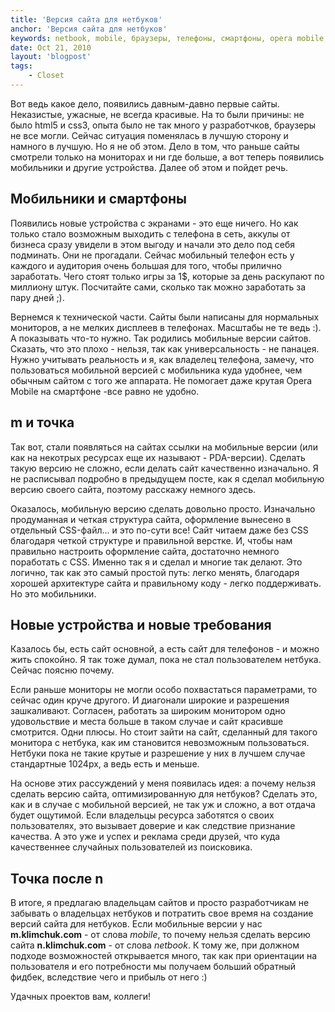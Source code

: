 ```yaml
---
title: 'Версия сайта для нетбуков'
anchor: 'Версия сайта для нетбуков'
keywords: netbook, mobile, браузеры, телефоны, смартфоны, opera mobile, сайты
date: Oct 21, 2010
layout: 'blogpost'
tags:
    - Closet
---
```


Вот ведь какое дело, появились давным-давно первые сайты. Неказистые, ужасные, не всегда красивые. На то были причины: не было html5 и css3, опыта было не так много у разработчков, браузеры не все могли. Сейчас ситуация поменялась в лучшую сторону и намного в лучшую. Но я не об этом. Дело в том, что раньше сайты смотрели только на мониторах и ни где больше, а вот теперь появились мобильники и другие устройства. Далее об этом и пойдет речь.

<!-- cut -->

## Мобильники и смартфоны

Появились новые устройства с экранами - это еще ничего. Но как только стало возможным выходить с телефона в сеть, аккулы от бизнеса сразу увидели в этом выгоду и начали это дело под себя подминать. Они не прогадали. Сейчас мобильный телефон есть у каждого и аудитория очень большая для того, чтобы прилично заработать. Чего стоят только игры за 1$, которые за день раскупают по миллиону штук. Посчитайте сами, сколько так можно заработать за пару дней ;).

Вернемся к технической части. Сайты были написаны для нормальных мониторов, а не мелких дисплеев в телефонах. Масштабы не те ведь :). А показывать что-то нужно. Так родились мобильные версии сайтов. Сказать, что это плохо - нельзя, так как универсальность - не панацея. Нужно учитывать реальность и я, как владелец телефона, замечу, что пользоваться мобильной версией с мобильника куда удобнее, чем обычным сайтом с того же аппарата. Не помогает даже крутая Opera Mobile на смартфоне -все равно не удобно.

## m и точка

Так вот, стали появляться на сайтах ссылки на мобильные версии (или как на некотрых ресурсах еще их называют - PDA-версии). Сделать такую версию не сложно, если делать сайт качественно изначально. Я не расписывал подробно в предыдущем посте, как я сделал мобильную версию своего сайта, поэтому расскажу немного здесь.

Оказалось, мобильную версию сделать довольно просто. Изначально продуманная и четкая структура сайта, оформление вынесено в отдельный CSS-файл... и это по-сути все! Сайт читаем даже без CSS благодаря четкой структуре и правильной верстке. И, чтобы нам правильно настроить оформление сайта, достаточно немного поработать с CSS. Именно так я и сделал и многие так делают. Это логично, так как это самый простой путь: легко менять, благодаря хорошей архитектуре сайта и правильному коду - легко поддерживать. Но это мобильники.

## Новые устройства и новые требования

Казалось бы, есть сайт основной, а есть сайт для телефонов - и можно жить спокойно. Я так тоже думал, пока не стал пользователем нетбука. Сейчас поясню почему.

Если раньше мониторы не могли особо похвастаться параметрами, то сейчас один круче другого. И диагонали широкие и разрешения зашкаливают. Согласен, работать за широким монитором одно удовольствие и места больше в таком случае и сайт красивше смотрится. Одни плюсы. Но стоит зайти на сайт, сделанный для такого монитора с нетбука, как им становится невозможным пользоваться. Нетбуки пока не такие крутые и разрешение у них в лучшем случае стандартные 1024px, а ведь есть и меньше.

На основе этих рассуждений у меня появилась идея: а почему нельзя сделать версию сайта, оптимизированную для нетбуков? Сделать это, как и в случае с мобильной версией, не так уж и сложно, а вот отдача будет ощутимой. Если владельцы ресурса заботятся о своих пользователях, это вызывает доверие и как следствие признание качества. А это уже и успех и реклама среди друзей, что куда качественнее случайных пользователей из поисковика.

## Точка после n

В итоге, я предлагаю владельцам сайтов и просто разработчикам не забывать о владельцах нетбуков и потратить свое время на создание версий сайта для нетбуков. Если мобильные версии у нас __m.klimchuk.com__ - от слова _mobile_, то почему нельзя сделать версию сайта __n.klimchuk.com__ - от слова _netbook_. К тому же, при должном подходе возможностей открывается много, так как при ориентации на пользователя и его потребности мы получаем больший обратный фидбек, вследствие чего и прибыль от него :)

Удачных проектов вам, коллеги!
